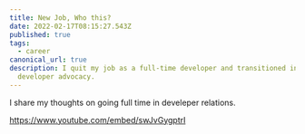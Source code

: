 ```yaml
---
title: New Job, Who this?
date: 2022-02-17T08:15:27.543Z
published: true
tags:
  - career
canonical_url: true
description: I quit my job as a full-time developer and transitioned into
  developer advocacy.
---
```

I share my thoughts on going full time in develeper relations.

https://www.youtube.com/embed/swJvGygptrI